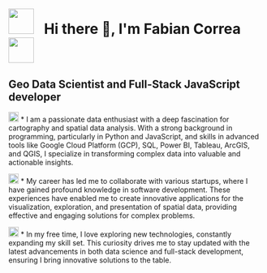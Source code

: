 # <img src="https://raw.githubusercontent.com/Tarikul-Islam-Anik/Animated-Fluent-Emojis/master/Emojis/Smilies/Hear-No-Evil%20Monkey.png" width="50px" /> &nbsp; Hi there 👋, I'm Fabian Correa &nbsp; <img src="https://raw.githubusercontent.com/Tarikul-Islam-Anik/Animated-Fluent-Emojis/master/Emojis/Smilies/See-No-Evil%20Monkey.png" width="50px" />

## Geo Data Scientist and Full-Stack JavaScript developer

<img src="https://user-images.githubusercontent.com/74038190/212257472-08e52665-c503-4bd9-aa20-f5a4dae769b5.gif" width="20"> * I am a passionate data enthusiast with a deep fascination for cartography and spatial data analysis. With a strong background in programming, particularly in Python and JavaScript, and skills in advanced tools like Google Cloud Platform (GCP), SQL, Power BI, Tableau, ArcGIS, and QGIS, I specialize in transforming complex data into valuable and actionable insights.

<img src="https://user-images.githubusercontent.com/74038190/212257468-1e9a91f1-b626-4baa-b15d-5c385dfa7ed2.gif" width="20"> * My career has led me to collaborate with various startups, where I have gained profound knowledge in software development. These experiences have enabled me to create innovative applications for the visualization, exploration, and presentation of spatial data, providing effective and engaging solutions for complex problems.

<img src="https://user-images.githubusercontent.com/74038190/212257465-7ce8d493-cac5-494e-982a-5a9deb852c4b.gif" width="20"> * In my free time, I love exploring new technologies, constantly expanding my skill set. This curiosity drives me to stay updated with the latest advancements in both data science and full-stack development, ensuring I bring innovative solutions to the table.




<!--
**fdcorreadev/fdcorreadev** is a ✨ _special_ ✨ repository because its `README.md` (this file) appears on your GitHub profile.

Here are some ideas to get you started:

- 🔭 I’m currently working on ...
- 🌱 I’m currently learning ...
- 👯 I’m looking to collaborate on ...
- 🤔 I’m looking for help with ...
- 💬 Ask me about ...
- 📫 How to reach me: ...
- 😄 Pronouns: ...
- ⚡ Fun fact: ...
-->
